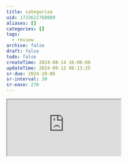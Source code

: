```yaml
---
title: categorise
uid: 1723622768889
aliases: []
categories: []
tags:
  - review
archive: false
draft: false
todo: false
createTime: 2024-08-14 16:06:08
updateTime: 2024-09-12 08:13:25
sr-due: 2024-10-06
sr-interval: 39
sr-ease: 270
---
```


<iframe
  class="iframe_full"
  src="https://dict.youdao.com/result?word=categorise&lang=en"
>
</iframe>

